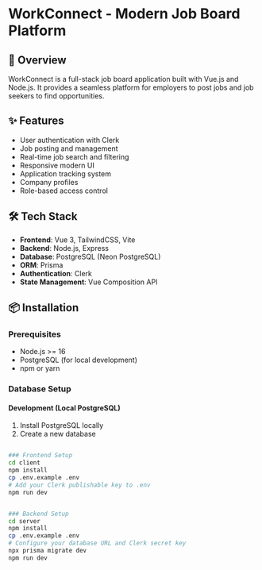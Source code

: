 # WorkConnect - Modern Job Board Platform

## 🚀 Overview
WorkConnect is a full-stack job board application built with Vue.js and Node.js. It provides a seamless platform for employers to post jobs and job seekers to find opportunities.

## ✨ Features
- User authentication with Clerk
- Job posting and management
- Real-time job search and filtering
- Responsive modern UI
- Application tracking system
- Company profiles
- Role-based access control

## 🛠 Tech Stack
- **Frontend**: Vue 3, TailwindCSS, Vite
- **Backend**: Node.js, Express
- **Database**: PostgreSQL (Neon PostgreSQL)
- **ORM**: Prisma
- **Authentication**: Clerk
- **State Management**: Vue Composition API

## 📦 Installation

### Prerequisites
- Node.js >= 16
- PostgreSQL (for local development)
- npm or yarn

### Database Setup

#### Development (Local PostgreSQL)
1. Install PostgreSQL locally
2. Create a new database

```bash

### Frontend Setup
cd client
npm install
cp .env.example .env
# Add your Clerk publishable key to .env
npm run dev
```

```bash

### Backend Setup
cd server
npm install
cp .env.example .env
# Configure your database URL and Clerk secret key
npx prisma migrate dev
npm run dev
```